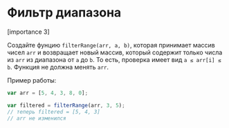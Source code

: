 # Фильтр диапазона

[importance 3]

Создайте фунцию `filterRange(arr, a, b)`, которая принимает массив чисел `arr` и возвращает новый массив, который содержит только числа из `arr` из диапазона от `a` до `b`. То есть, проверка имеет вид `a ≤ arr[i] ≤ b`. 
Функция не должна менять `arr`.

Пример работы:

```js
var arr = [5, 4, 3, 8, 0];

var filtered = filterRange(arr, 3, 5);
// теперь filtered = [5, 4, 3]
// arr не изменился
```

